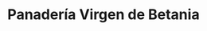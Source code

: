 ---
title: "Panadería Virgen de Betania"
url: /barcelona/panaderia-virgen-de-betania/
shop: panadería
---